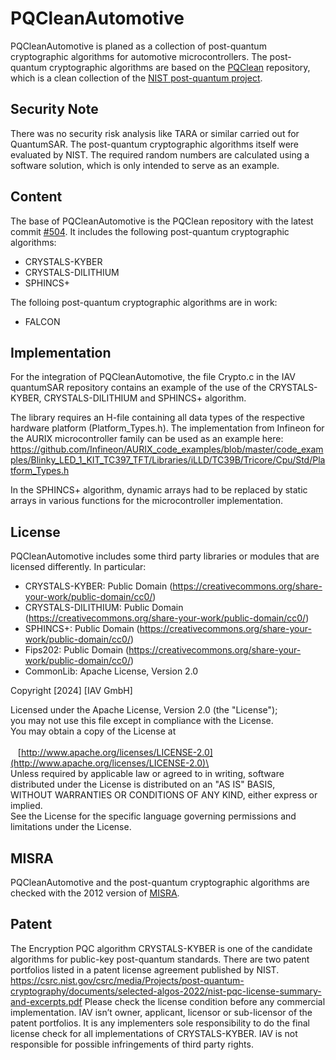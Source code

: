 # PQCleanAutomotive
PQCleanAutomotive is planed as a collection of post-quantum cryptographic algorithms for automotive microcontrollers. The post-quantum cryptographic algorithms are based on the [PQClean](https://github.com/PQClean/PQClean) repository, which is a clean collection of the [NIST post-quantum project](https://csrc.nist.gov/projects/post-quantum-cryptography).

## Security Note
There was no security risk analysis like TARA or similar carried out for QuantumSAR. The post-quantum cryptographic algorithms itself were evaluated by NIST.
The required random numbers are calculated using a software solution, which is only intended to serve as an example.

## Content
The base of PQCleanAutomotive is the PQClean repository with the latest commit [#504](https://github.com/PQClean/PQClean/commit/fb003a2a625c49f3090eec546b2383dcfa2c75d8). It includes the following post-quantum cryptographic algorithms:

* CRYSTALS-KYBER
* CRYSTALS-DILITHIUM
* SPHINCS+

The folloing post-quantum cryptographic algorithms are in work:

* FALCON

## Implementation
For the integration of PQCleanAutomotive, the file Crypto.c in the IAV quantumSAR repository contains an example of the use of the CRYSTALS-KYBER, CRYSTALS-DILITHIUM and SPHINCS+ algorithm.

The library requires an H-file containing all data types of the respective hardware platform (Platform_Types.h). The implementation from Infineon for the AURIX microcontroller family can be used as an example here: https://github.com/Infineon/AURIX_code_examples/blob/master/code_examples/Blinky_LED_1_KIT_TC397_TFT/Libraries/iLLD/TC39B/Tricore/Cpu/Std/Platform_Types.h

In the SPHINCS+ algorithm, dynamic arrays had to be replaced by static arrays in various functions for the microcontroller implementation.

## License
PQCleanAutomotive includes some third party libraries or modules that are licensed differently. In particular:

* CRYSTALS-KYBER: Public Domain (https://creativecommons.org/share-your-work/public-domain/cc0/)
* CRYSTALS-DILITHIUM: Public Domain (https://creativecommons.org/share-your-work/public-domain/cc0/)
* SPHINCS+: Public Domain (https://creativecommons.org/share-your-work/public-domain/cc0/)
* Fips202: Public Domain (https://creativecommons.org/share-your-work/public-domain/cc0/)
* CommonLib: Apache License, Version 2.0

Copyright [2024] [IAV GmbH]

Licensed under the Apache License, Version 2.0 (the "License");\
you may not use this file except in compliance with the License.\
You may obtain a copy of the License at\
\
&nbsp;&nbsp;&nbsp;[http://www.apache.org/licenses/LICENSE-2.0](http://www.apache.org/licenses/LICENSE-2.0)\
\
Unless required by applicable law or agreed to in writing, software\
distributed under the License is distributed on an "AS IS" BASIS,\
WITHOUT WARRANTIES OR CONDITIONS OF ANY KIND, either express or implied.\
See the License for the specific language governing permissions and\
limitations under the License.

## MISRA
PQCleanAutomotive and the post-quantum cryptographic algorithms are checked with the 2012 version of [MISRA](https://misra.org.uk/app/uploads/2021/06/MISRA-C-2012-Permits-First-Edition.pdf).

## Patent
The Encryption PQC algorithm CRYSTALS-KYBER is one of the candidate algorithms for public-key post-quantum standards. There are two patent portfolios listed in a patent license agreement published by NIST.  
https://csrc.nist.gov/csrc/media/Projects/post-quantum-cryptography/documents/selected-algos-2022/nist-pqc-license-summary-and-excerpts.pdf
Please check the license condition before any commercial implementation. IAV isn’t owner, applicant, licensor or sub-licensor of the patent portfolios. It is any implementers sole responsibility to do the final license check for all implementations of CRYSTALS-KYBER. IAV is not responsible for possible infringements of third party rights.
